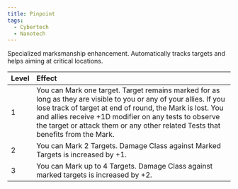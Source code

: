 ```yaml
---
title: Pinpoint
tags:
  - Cybertech
  - Nanotech
---
```

Specialized marksmanship enhancement. Automatically tracks targets and helps aiming at critical locations.

| Level | Effect                                                                                                                                                                                                                                                                                                                    |
|:----- |:------------------------------------------------------------------------------------------------------------------------------------------------------------------------------------------------------------------------------------------------------------------------------------------------------------------------- |
| 1     | You can Mark one target. Target remains marked for as long as they are visible to you or any of your allies. If you lose track of target at end of round, the Mark is lost. You and allies receive +1D modifier on any tests to observe the target or attack them or any other related Tests that benefits from the Mark. |
| 2     | You can Mark 2 Targets. Damage Class against Marked Targets is increased by +1.                                                                                                                                                                                                                                           |
| 3     | You can Mark up to 4 Targets. Damage Class against marked targets is increased by +2.                                                                                                                                                                                                                                     |
